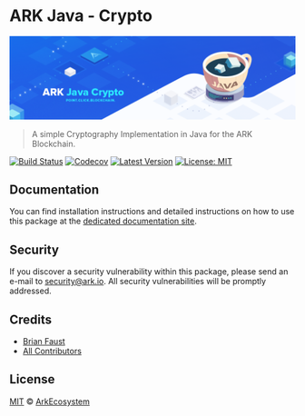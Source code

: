 # ARK Java - Crypto

<p align="center">
    <img src="https://github.com/ArkEcosystem/java-crypto/blob/master/banner.png" />
</p>

> A simple Cryptography Implementation in Java for the ARK Blockchain.

[![Build Status](https://badgen.now.sh/travis/ArkEcosystem/java-crypto)](https://travis-ci.org/ArkEcosystem/java-crypto)
[![Codecov](https://badgen.now.sh/codecov/c/github/arkecosystem/java-crypto)](https://codecov.io/gh/arkecosystem/java-crypto)
[![Latest Version](https://badgen.now.sh/github/release/ArkEcosystem/java-crypto)](https://github.com/ArkEcosystem/java-crypto/releases)
[![License: MIT](https://badgen.now.sh/badge/license/MIT/green)](https://opensource.org/licenses/MIT)

## Documentation

You can find installation instructions and detailed instructions on how to use this package at the [dedicated documentation site](https://docs.ark.io/api/sdk/cryptography/java.html).

## Security

If you discover a security vulnerability within this package, please send an e-mail to security@ark.io. All security vulnerabilities will be promptly addressed.

## Credits

- [Brian Faust](https://github.com/faustbrian)
- [All Contributors](../../../../contributors)

## License

[MIT](LICENSE) © [ArkEcosystem](https://ark.io)
